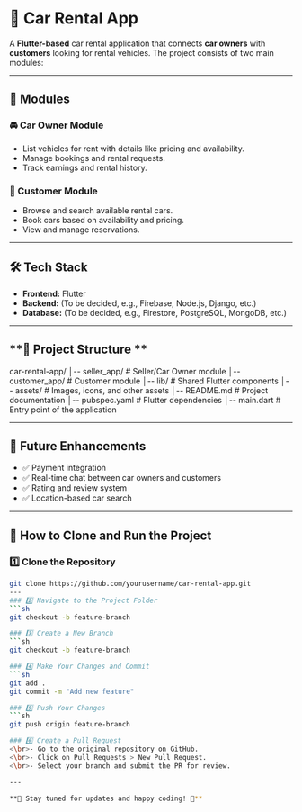 # **🚗 Car Rental App**  

A **Flutter-based** car rental application that connects **car owners** with **customers** looking for rental vehicles. The project consists of two main modules:  

---

## **📌 Modules**  

### **🚘 Car Owner Module**  
- List vehicles for rent with details like pricing and availability.  
- Manage bookings and rental requests.  
- Track earnings and rental history.  

### **🏁 Customer Module**  
- Browse and search available rental cars.  
- Book cars based on availability and pricing.  
- View and manage reservations.  

---

## **🛠️ Tech Stack**  
- **Frontend:** Flutter  
- **Backend:** (To be decided, e.g., Firebase, Node.js, Django, etc.)  
- **Database:** (To be decided, e.g., Firestore, PostgreSQL, MongoDB, etc.)  

---

## **📂 Project Structure ** 
car-rental-app/ │-- seller_app/ # Seller/Car Owner module │-- customer_app/ # Customer module │-- lib/ # Shared Flutter components │-- assets/ # Images, icons, and other assets │-- README.md # Project documentation │-- pubspec.yaml # Flutter dependencies │-- main.dart # Entry point of the application

---

## **🚀 Future Enhancements** 
- ✅ Payment integration  
- ✅ Real-time chat between car owners and customers  
- ✅ Rating and review system  
- ✅ Location-based car search  

---

## 🔄 How to Clone and Run the Project 

### 1️⃣ Clone the Repository
```sh
git clone https://github.com/yourusername/car-rental-app.git
---
### 2️⃣ Navigate to the Project Folder
```sh
git checkout -b feature-branch

### 3️⃣ Create a New Branch
```sh
git checkout -b feature-branch

### 4️⃣ Make Your Changes and Commit
```sh
git add .
git commit -m "Add new feature"

### 5️⃣ Push Your Changes
```sh
git push origin feature-branch

### 6️⃣ Create a Pull Request
<\br>- Go to the original repository on GitHub.
<\br>- Click on Pull Requests > New Pull Request.
<\br>- Select your branch and submit the PR for review.

---

**🚀 Stay tuned for updates and happy coding! 🚀**


